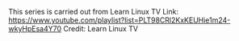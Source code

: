 This series is carried out from Learn Linux TV
Link: https://www.youtube.com/playlist?list=PLT98CRl2KxKEUHie1m24-wkyHpEsa4Y70 
Credit: Learn Linux TV